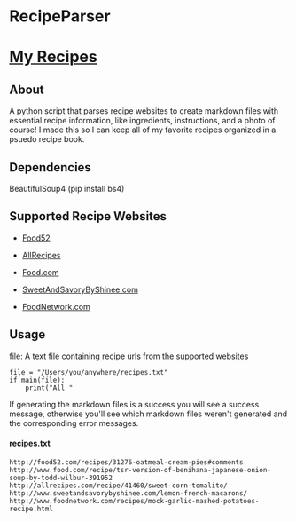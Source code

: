 # RecipeParser


# [My Recipes](https://github.com/Brooke-white/RecipeParser/tree/master/Recipes)


## About
A python script that parses recipe websites to create markdown files with essential recipe information, like ingredients, instructions, and a photo of course! I made this so I can keep all of my favorite recipes organized in a psuedo recipe book.


## Dependencies
BeautifulSoup4 (pip install bs4)


## Supported Recipe Websites
+ [Food52](https://www.Food52.com/)

+ [AllRecipes](https://www.allrecipes.com/)

+ [Food.com](http://www.food.com/)

+ [SweetAndSavoryByShinee.com](http://www.sweetandsavorybyshinee.com/)

+ [FoodNetwork.com](http://www.foodnetwork.com/recipes.html?vty=recipes/)


## Usage
file: A text file containing recipe urls from the supported websites

    file = "/Users/you/anywhere/recipes.txt"
    if main(file):
        print("All "


If generating the markdown files is a success you will see a success message, otherwise you'll see which markdown files weren't generated and the corresponding error messages.


#### recipes.txt
    http://food52.com/recipes/31276-oatmeal-cream-pies#comments
    http://www.food.com/recipe/tsr-version-of-benihana-japanese-onion-soup-by-todd-wilbur-391952
    http://allrecipes.com/recipe/41460/sweet-corn-tomalito/
    http://www.sweetandsavorybyshinee.com/lemon-french-macarons/
    http://www.foodnetwork.com/recipes/mock-garlic-mashed-potatoes-recipe.html
